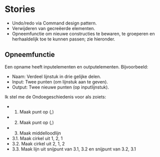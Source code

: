 # Stories #

  * Undo/redo via Command design pattern.
  * Verwijderen van gecreëerde elementen.
  * Opneemfunctie om nieuwe constructies te bewaren, te groeperen en herhaaldelijk toe te kunnen passen; zie hieronder.

## Opneemfunctie ##

Een opname heeft inputelementen en outputelementen. Bijvoorbeeld:

  * Naam: Verdeel lijnstuk in drie gelijke delen.
  * Input: Twee punten (om lijnstuk aan te geven).
  * Output: Twee nieuwe punten (op inputlijnstuk).

Ik stel me de Ondoegeschiedenis voor als zoiets:

  * 1. Maak punt op (_,_)
  * 2. Maak punt op (_,_)
  * 3. Maak middelloodlijn
  * 3.1. Maak cirkel uit 1, 2, 1
  * 3.2. Maak cirkel uit 2, 1, 2
  * 3.3. Maak lijn uit snijpunt van 3.1, 3.2 en snijpunt van 3.2, 3.1
